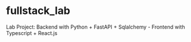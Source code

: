 # fullstack_lab
Lab Project: Backend with Python + FastAPI + Sqlalchemy - Frontend with Typescript + React.js
